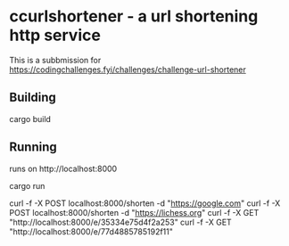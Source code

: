 # ccurlshortener - a url shortening http service


This is a subbmission for https://codingchallenges.fyi/challenges/challenge-url-shortener

## Building

 cargo build

## Running

runs on http://localhost:8000

 cargo run

 curl -f -X POST localhost:8000/shorten -d "https://google.com"
 curl -f -X POST localhost:8000/shorten -d "https://lichess.org"
 curl -f -X GET "http://localhost:8000/e/35334e75d4f2a253"
 curl -f -X GET "http://localhost:8000/e/77d4885785192f11"
 
